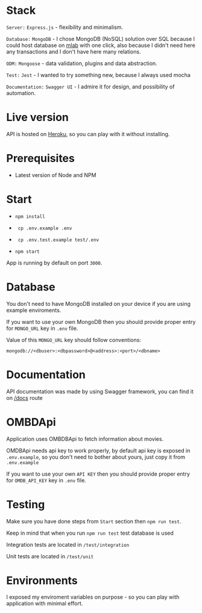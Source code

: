 # Stack

`Server:` `Express.js` - flexibility and minimalism.

`Database:` `MongoDB` - I chose MongoDB (NoSQL) solution over SQL because I could host database on [mlab](http://mlab.com) with one click, also because I didn't need here any transactions and I don't have here many relations.

`ODM:` `Mongoose` - data validation, plugins and data abstraction.

`Test:` `Jest` - I wanted to try something new, because I always used mocha

`Documentation:` `Swagger UI` - I admire it for design, and possibility of automation.

# Live version
API is hosted on [Heroku](https://movie-db-rest-api.herokuapp.com/docs/), so you can play with it without installing.

# Prerequisites
* Latest version of Node and NPM 
# Start
* ```npm install```

* ``` cp .env.example .env```

* ``` cp .env.test.example test/.env```

* ```npm start```

App is running by default on port `3000`.

# Database

You don't need to have MongoDB installed on your device if you are using example enviroments.

If you want to use your own MongoDB then you should provide proper entry for ```MONGO_URL``` key in ```.env``` file. 

Value of this ```MONGO_URL``` key should follow conventions:

`mongodb://<dbuser>:<dbpassword>@<address>:<port>/<dbname>`

# Documentation
API documentation was made by using Swagger framework, you can find it on [/docs](https://movie-db-rest-api.herokuapp.com/docs/) route


# OMBDApi
Application uses OMBDBApi to fetch information about movies.

OMDBApi needs api key to work properly, by default api key is exposed in ```.env.example```, so you don't need to bother about yours, just copy it from ```.env.example```

If you want to use your own ```API KEY``` then you should provide proper entry for ```OMDB_API_KEY``` key in ```.env``` file.


# Testing
Make sure you have done steps from ``Start`` section
then `npm run test`.

Keep in mind that when you run `npm run test` test database is used

Integration tests are located in `/test/integration`

Unit tests are located in `/test/unit`


# Environments
I exposed my enviroment variables on purpose - so you can play with application with minimal effort.


